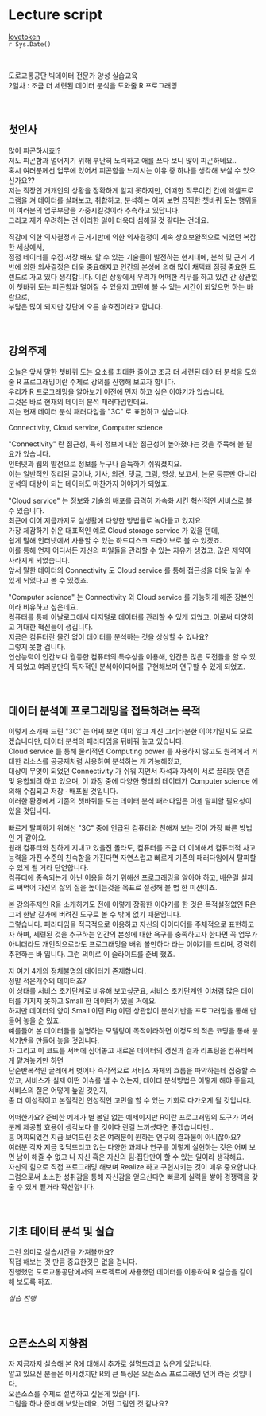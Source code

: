 # Lecture script
<a href = "https://lovetoken.github.io">lovetoken</a>  
`r Sys.Date()`  

<style type="text/css">@import url("https://maxcdn.bootstrapcdn.com/bootswatch/3.3.7/yeti/bootstrap.min.css")</style><br>



도로교통공단 빅데이터 전문가 양성 실습교육  
2일차 : 조금 더 세련된 데이터 분석을 도와줄 R 프로그래밍<br><br><br>  

## 첫인사

많이 피곤하시죠!?  
저도 피곤함과 멀어지기 위해 부단히 노력하고 애를 쓰다 보니 많이 피곤하네요..  
혹시 여러분께선 업무에 있어서 피곤함을 느끼시는 이유 중 하나를 생각해 보실 수 있으신가요??  
저는 직장인 개개인의 상황을 정확하게 알지 못하지만, 어떠한 직무이건 간에 엑셀프로그램을 켜 데이터를 살펴보고, 취합하고, 분석하는 어찌 보면 끔찍한 쳇바퀴 도는 행위들이 여러분의 업무부담을 가중시킬것이라 추측하고 있답니다.  
그리고 제가 우려하는 건 이러한 일이 더욱더 심해질 것 같다는 건데요.  

직감에 의한 의사결정과 근거기반에 의한 의사결정이 계속 상호보완적으로 되었던 복잡한 세상에서,  
점점 데이터를 수집∙저장∙배포 할 수 있는 기술들이 발전하는 현시대에, 분석 및 근거 기반에 의한 의사결정은 더욱 중요해지고 인간의 본성에 의해 많이 채택돼 점점 중요한 트렌드로 가고 있다 생각합니다.
이런 상황에서 우리가 어떠한 직무를 하고 있건 간 상관없이 쳇바퀴 도는 피곤함과 멀어질 수 있을지 고민해 볼 수 있는 시간이 되었으면 하는 바람으로,  
부담은 많이 되지만 강단에 오른 송효진이라고 합니다.<br><br><br>  

## 강의주제

오늘은 앞서 말한 쳇바퀴 도는 요소를 최대한 줄이고 조금 더 세련된 데이터 분석을 도와줄 R 프로그래밍이란 주제로 강의를 진행해 보고자 합니다.  
우리가 R 프로그래밍을 알아보기 이전에 먼저 하고 싶은 이야기가 있습니다.  
그것은 바로 현재의 데이터 분석 패러다임인데요.  
저는 현재 데이터 분석 패러다임을 "3C" 로 표현하고 싶습니다.  

Connectivity, Cloud service, Computer science

"Connectivity" 란 접근성, 특히 정보에 대한 접근성이 높아졌다는 것을 주목해 볼 필요가 있습니다.  
인터넷과 웹의 발전으로 정보를 누구나 습득하기 쉬워졌지요.  
이는 일반적인 정리된 글이나, 기사, 의견, 댓글, 그림, 영상, 보고서, 논문 등뿐만 아니라 분석의 대상이 되는 데이터도 마찬가지 이야기가 되었죠.  

"Cloud service" 는 정보와 기술의 배포를 급격히 가속화 시킨 혁신적인 서비스로 볼 수 있습니다.  
최근에 이어 지금까지도 실생활에 다양한 방법들로 녹아들고 있지요.  
가장 체감하기 쉬운 대표적인 예로 Cloud storage service 가 있을 텐데,  
쉽게 말해 인터넷에서 사용할 수 있는 하드디스크 드라이브로 볼 수 있겠죠.  
이를 통해 언제 어디서든 자신의 파일들을 관리할 수 있는 자유가 생겼고, 많은 제약이 사라지게 되었습니다.  
앞서 말한 데이터의 Connectivity 도 Cloud service 를 통해 접근성을 더욱 높일 수 있게 되었다고 볼 수 있겠죠.  

"Computer science" 는 Connectivity 와 Cloud service 를 가능하게 해준 장본인이라 비유하고 싶은데요.  
컴퓨터를 통해 아날로그에서 디지털로 데이터를 관리할 수 있게 되었고, 이로써 다양하고 거대한 혁신들이 생깁니다.  
지금은 컴퓨터란 물건 없이 데이터를 분석하는 것을 상상할 수 있나요?  
그렇지 못할 겁니다.  
연산능력이 인간보다 월등한 컴퓨터의 특수성을 이용해, 인간은 많은 도전들을 할 수 있게 되었고 여러분만의 독자적인 분석아이디어를 구현해보며 연구할 수 있게 되었죠.<br><br><br>  

## 데이터 분석에 프로그래밍을 접목하려는 목적

이렇게 소개해 드린 "3C" 는 어찌 보면 이미 알고 계신 고리타분한 이야기일지도 모르겠습니다만, 데이터 분석의 패러다임을 뒤바꿔 놓고 있습니다.  
Cloud service 를 통해 물리적인 Computing power 를 사용하지 않고도 원격에서 거대한 리소스를 공공재처럼 사용하여 분석하는 게 가능해졌고,  
대상이 무엇이 되었던 Connectivity 가 쉬워 지면서 자석과 자석이 서로 끌리듯 연결 및 융합되려 하고 있으며, 이 과정 중에 다양한 형태의 데이터가 Computer science 에 의해 수집되고 저장 ∙ 배포될 것입니다.  
이러한 환경에서 기존의 쳇바퀴를 도는 데이터 분석 패러다임은 이젠 탈피할 필요성이 있을 것입니다.   

빠르게 탈피하기 위해선 "3C" 중에 언급된 컴퓨터와 친해져 보는 것이 가장 빠른 방법인 거 같아요.  
원래 컴퓨터와 친하게 지내고 있을진 몰라도, 컴퓨터를 조금 더 이해해서 컴퓨터적 사고능력을 가진 수준의 친숙함을 가진다면 자연스럽고 빠르게 기존의 패러다임에서 탈피할 수 있게 될 거라 단언합니다.  
컴퓨터에 종속되는게 아닌 이용을 하기 위해선 프로그래밍을 알아야 하고, 배운걸 실제로 써먹어 자신의 삶의 질을 높이는것을 목표로 설정해 볼 법 한 미션이죠.  

본 강의주제인 R을 소개하기도 전에 이렇게 장황한 이야기를 한 것은 목적설정없인 R은 그저 한낱 길가에 버려진 도구로 볼 수 밖에 없기 때문입니다.  
그렇습니다. 패러다임을 적극적으로 이용하고 자신의 아이디어를 주체적으로 표현하고자 하며, 세련된 것을 추구하는 인간의 본성에 대한 욕구를 충족하고자 한다면 꼭 업무가 아니더라도 개인적으로라도 프로그래밍을 배워 볼만하다 라는 이야기를 드리며, 강력히 추천하는 바 입니다.
그런 의미로 이 슬라이드를 준비 했죠.

자 여기 4개의 정체불명의 데이터가 존재합니다.  
정말 적은개수의 데이터죠?  
이 상태를 서비스 초기단계로 비유해 보고싶군요, 서비스 초기단계엔 이처럼 많은 데이터를 가지지 못하고 Small 한 데이터가 있을 거에요.  
하지만 데이터의 양이 Small 이던 Big 이던 상관없이 분석기반을 프로그래밍을 통해 만들어 놓을 순 있죠.  
예를들어 본 데이터들을 설명하는 모델링이 목적이라하면 이정도의 적은 코딩을 통해 분석기반을 만들어 놓을 것입니다.  
자 그리고 이 코드를 서버에 심어놓고 새로운 데이터의 갱신과 결과 리포팅을 컴퓨터에게 맡겨놓기만 하면  
단순반복적인 굴레에서 벗어나 즉각적으로 서비스 자체의 흐름을 파악하는데 집중할 수 있고, 서비스가 실제 어떤 이슈를 낼 수 있는지, 데이터 분석방법은 어떻게 해야 좋을지, 서비스의 질은 어떻게 높일 것인지,  
좀 더 이성적이고 본질적인 인성적인 고민을 할 수 있는 기회로 다가오게 될 것입니다.  

어떠한가요? 준비한 예제가 별 볼일 없는 예제이지만 R이란 프로그래밍의 도구가 여러분께 제공할 효용이 생각보다 클 것이다 란걸 느끼셨다면 좋겠습니다만..  
흠 어찌되었건 지금 보여드린 것은 여러분이 원하는 연구의 결과물이 아니잖아요?  
여러분 각자 지금 맞닥뜨리고 있는 다양한 과제나 연구를 이렇게 실현하는 것은 어찌 보면 남이 해줄 수 없고 나 자신 혹은 자신의 팀∙집단만이 할 수 있는 일이라 생각해요.  
자신의 힘으로 직접 프로그래밍 해보며 Realize 하고 구현시키는 것이 매우 중요합니다.  
그럼으로써 소소한 성취감을 통해 자신감을 얻으신다면 빠르게 실력을 쌓아 경쟁력을 갖출 수 있게 될거라 확신합니다.<br><br><br>  

## 기초 데이터 분석 및 실습

그런 의미로 실습시간을 가져볼까요?  
직접 해보는 것 만큼 중요한것은 없을 겁니다.  
진행했던 도로교통공단에서의 프로젝트에 사용했던 데이터를 이용하여 R 실습을 같이 해 보도록 하죠.  

*실습 진행*<br><br><br>  

## 오픈소스의 지향점

자 지금까지 실습해 본 R에 대해서 추가로 설명드리고 싶은게 있답니다.  
알고 있으신 분들은 아시겠지만 R의 큰 특징은 오픈소스 프로그래밍 언어 라는 것입니다.  
오픈소스를 주제로 설명하고 싶은게 있습니다.  
그림을 하나 준비해 보았는데요, 어떤 그림인 것 같나요?  

